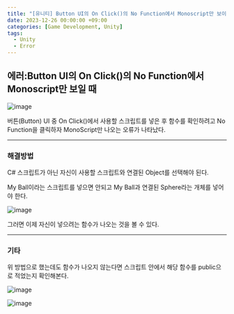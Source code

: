 ```yaml
---
title: "[유니티] Button UI의 On Click()의 No Function에서 Monoscript만 보이는 오류"
date: 2023-12-26 00:00:00 +09:00
categories: [Game Development, Unity]
tags:
  - Unity
  - Error
---
```

## **에러:Button UI의 On Click()의 No Function에서 Monoscript만 보일 때**

![image](https://github.com/doyeonghyun/doyeonghyun.github.io/assets/68155575/28aa28c0-adfc-4d41-932b-d257e13f1e9b)

버튼(Button) UI 중 On Click()에서 사용할 스크립트를 넣은 후 함수를 확인하려고 No Function을 클릭하자 MonoScript만 나오는 오류가 나타났다. 

***

### 해결방법

C# 스크립트가 아닌 자신이 사용할 스크립트와 연결된 Object를 선택해야 된다.

My Ball이라는 스크립트를 넣으면 안되고 My Ball과 연결된 Sphere라는 개체를 넣어야 한다.

![image](https://github.com/doyeonghyun/doyeonghyun.github.io/assets/68155575/68d89c8b-67d9-4f87-bf47-e85203eea355)

그러면 이제 자신이 넣으려는 함수가 나오는 것을 볼 수 있다.

***

### 기타

위 방법으로 했는데도 함수가 나오지 않는다면 스크립트 안에서 해당 함수를 public으로 적었는지 확인해본다.

![image](https://github.com/doyeonghyun/doyeonghyun.github.io/assets/68155575/611095a8-7c38-411f-a27f-642601f30d7d)

![image](https://github.com/doyeonghyun/doyeonghyun.github.io/assets/68155575/f6e550bb-74f4-4a19-8cf8-c8566ee8e96f)

